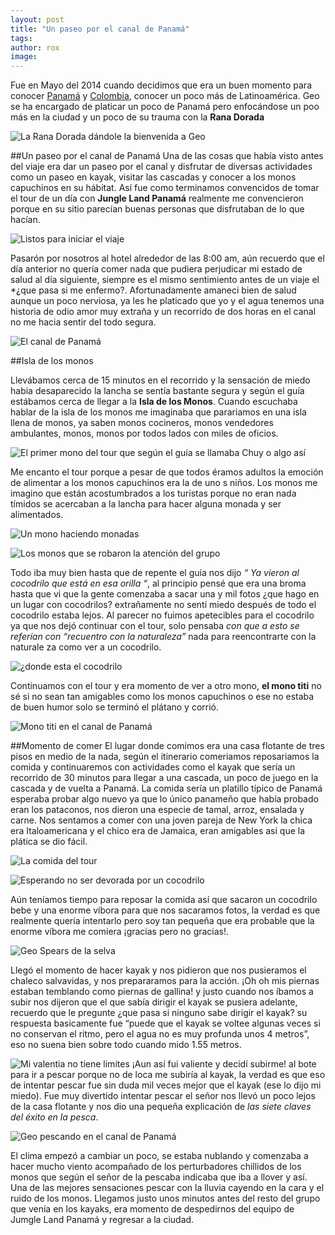 ```yaml
---
layout: post
title: "Un paseo por el canal de Panamá"
tags: 
author: rox
image: 
---
```

Fue en Mayo del 2014 cuando decidimos que era un buen momento para conocer [Panamá](/tag/panama/) y [Colombia](/tag/colombia/), conocer un poco más de Latinoamérica.
Geo se ha encargado de platicar un poco de Panamá pero enfocándose un poo más en la ciudad y un poco de su trauma con la **Rana Dorada**

![La Rana Dorada dándole la bienvenida a Geo](http://i.imgur.com/oykgYqz.jpg)

##Un paseo por el canal de Panamá
Una de las cosas que había visto antes del viaje era dar un paseo por el canal y disfrutar de diversas actividades como un paseo en kayak, visitar las cascadas y conocer a los monos capuchinos en su hábitat. Así fue como terminamos convencidos de tomar el tour de un día  con **Jungle Land Panamá** realmente me convencieron porque en su sitio parecían buenas personas que disfrutaban de lo que hacían.

![Listos para iniciar el viaje]()

Pasarón por nosotros al hotel alrededor de las 8:00 am, aún recuerdo que el día anterior no quería comer nada que pudiera perjudicar mi estado de salud al día siguiente, siempre es el mismo sentimiento antes de un viaje el *¿que pasa si me enfermo?. Afortunadamente amaneci bien de salud aunque un poco nerviosa, ya les he platicado que yo y el agua tenemos una historia de odio amor muy extraña y un recorrido de dos horas en el canal no me hacia sentir del todo segura.

![El canal de Panamá]()

##Isla de los monos

Llevábamos cerca de 15 minutos en el recorrido y la sensación de miedo habia desaparecido la lancha se sentía bastante segura y según el guía estábamos cerca de llegar a la **Isla de los Monos**. Cuando escuchaba hablar de la isla de los monos me imaginaba que parariamos en una isla llena de monos, ya saben monos cocineros, monos vendedores ambulantes, monos, monos por todos lados con miles de oficios.

![El primer mono del tour que según el guía se llamaba Chuy o algo así]()

Me encanto el tour porque a pesar de que todos éramos adultos la emoción de alimentar a los monos capuchinos era la de uno s niños. Los monos me imagino que están acostumbrados a los turistas porque no eran nada tímidos se acercaban a la lancha para hacer alguna monada y ser alimentados.

![Un mono haciendo monadas]()

![Los monos que se robaron la atención del grupo]()

Todo iba muy bien hasta que de repente el guía nos dijo *“ Ya vieron al cocodrilo que está en esa orilla “*, al principio pensé que era una broma hasta que vi que la gente comenzaba a sacar una y mil fotos ¿que hago en un lugar con cocodrilos? extrañamente no sentí miedo después de todo el cocodrilo estaba lejos. Al parecer no fuimos apetecibles para el cocodrilo ya que nos dejó continuar con el tour, solo pensaba *con que a esto se referían con “recuentro con la naturaleza”* nada para reencontrarte con la naturale za como ver a un cocodrilo.

![¿donde esta el cocodrilo]()

Continuamos con el tour y era momento de ver a otro mono, **el mono titi** no sé si no sean tan amigables como los monos capuchinos  o ese no estaba de buen humor solo se terminó el plátano y corrió.

![Mono titi en el canal de Panamá]()

##Momento de comer
El lugar donde comimos era una casa flotante de tres pisos en medio de la nada, según el itinerario comeriamos reposariamos la comida y continuaremos con actividades como el kayak que sería un recorrido de 30 minutos para llegar a una cascada, un poco de juego en la cascada y de vuelta a Panamá. La comida sería un platillo típico de Panamá esperaba probar algo nuevo ya que lo único panameño que había probado eran los pataconos, nos dieron una especie de tamal, arroz, ensalada y carne. 
Nos sentamos a comer con una joven pareja de New York la chica era Italoamericana y el chico era de Jamaica, eran amigables así que la plática se dio fácil. 

![La comida del tour]()

![Esperando no ser devorada por un cocodrilo]()

Aún teníamos tiempo para reposar la comida así que sacaron un cocodrilo bebe y una enorme víbora  para que nos sacaramos fotos, la verdad es que realmente quería intentarlo pero soy tan pequeña que era probable que la enorme víbora me comiera ¡gracias pero no gracias!.

![Geo Spears de la selva]()

Llegó el momento de hacer kayak y nos pidieron que nos pusieramos el chaleco salvavidas, y nos prepararamos para la acción. ¡Oh oh mis piernas estaban temblando como piernas de gallina! y justo cuando nos íbamos a subir nos dijeron que el que sabía dirigir el kayak se pusiera adelante, recuerdo que le pregunte ¿que pasa si ninguno sabe dirigir el kayak? su respuesta basicamente fue “puede que el kayak se voltee algunas veces si no conservan el ritmo, pero el agua no es muy profunda unos 4 metros”, eso no suena bien sobre todo cuando mido 1.55 metros.

![Mi valentia no tiene limites]()
¡Aun así fui valiente y decidí subirme! al bote para ir a pescar porque no de loca me subiría al kayak, la verdad es que eso de intentar pescar fue sin duda mil veces mejor que el kayak (ese lo dijo mi miedo). Fue muy divertido intentar pescar el señor nos llevó un poco lejos de la casa flotante y nos dio una pequeña explicación de *las siete claves del éxito en la pesca*.

![Geo pescando en el canal de Panamá]()

El clima empezó a cambiar un poco, se estaba nublando y comenzaba a hacer mucho viento acompañado de los perturbadores chillidos de los monos que según el señor de la pescaba indicaba que iba a llover y así. Una de las mejores sensaciones pescar con la lluvia cayendo en la cara y el ruido de los monos.
Llegamos justo unos minutos antes del resto del grupo que venía en los kayaks, era momento de despedirnos del equipo de Jumgle Land Panamá y regresar a la ciudad.
